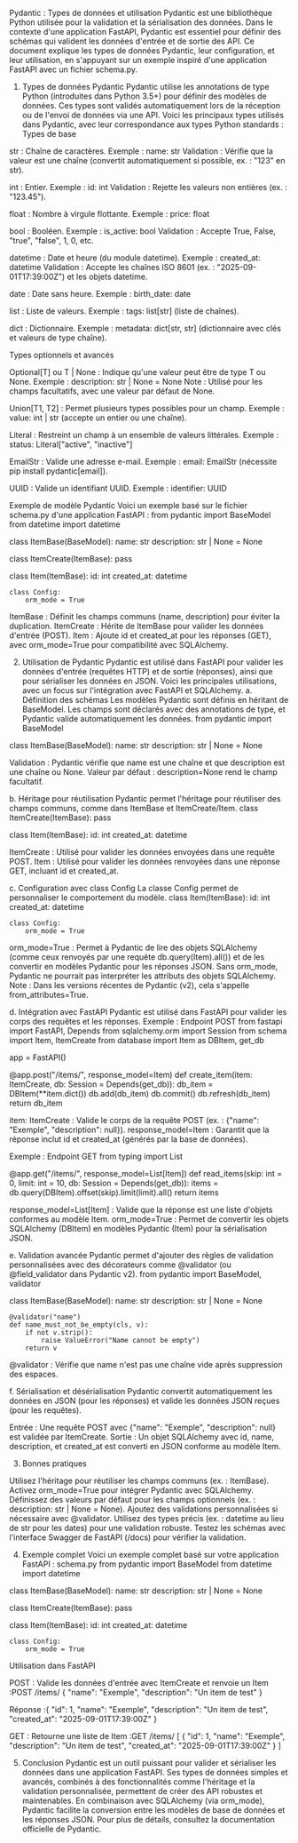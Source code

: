 Pydantic : Types de données et utilisation
Pydantic est une bibliothèque Python utilisée pour la validation et la sérialisation des données. Dans le contexte d'une application FastAPI, Pydantic est essentiel pour définir des schémas qui valident les données d'entrée et de sortie des API. Ce document explique les types de données Pydantic, leur configuration, et leur utilisation, en s'appuyant sur un exemple inspiré d'une application FastAPI avec un fichier schema.py.
1. Types de données Pydantic
Pydantic utilise les annotations de type Python (introduites dans Python 3.5+) pour définir des modèles de données. Ces types sont validés automatiquement lors de la réception ou de l'envoi de données via une API. Voici les principaux types utilisés dans Pydantic, avec leur correspondance aux types Python standards :
Types de base

str : Chaîne de caractères.
Exemple : name: str
Validation : Vérifie que la valeur est une chaîne (convertit automatiquement si possible, ex. : "123" en str).


int : Entier.
Exemple : id: int
Validation : Rejette les valeurs non entières (ex. : "123.45").


float : Nombre à virgule flottante.
Exemple : price: float


bool : Booléen.
Exemple : is_active: bool
Validation : Accepte True, False, "true", "false", 1, 0, etc.


datetime : Date et heure (du module datetime).
Exemple : created_at: datetime
Validation : Accepte les chaînes ISO 8601 (ex. : "2025-09-01T17:39:00Z") et les objets datetime.


date : Date sans heure.
Exemple : birth_date: date


list : Liste de valeurs.
Exemple : tags: list[str] (liste de chaînes).


dict : Dictionnaire.
Exemple : metadata: dict[str, str] (dictionnaire avec clés et valeurs de type chaîne).



Types optionnels et avancés

Optional[T] ou T | None : Indique qu'une valeur peut être de type T ou None.
Exemple : description: str | None = None
Note : Utilisé pour les champs facultatifs, avec une valeur par défaut de None.


Union[T1, T2] : Permet plusieurs types possibles pour un champ.
Exemple : value: int | str (accepte un entier ou une chaîne).


Literal : Restreint un champ à un ensemble de valeurs littérales.
Exemple : status: Literal["active", "inactive"]


EmailStr : Valide une adresse e-mail.
Exemple : email: EmailStr (nécessite pip install pydantic[email]).


UUID : Valide un identifiant UUID.
Exemple : identifier: UUID



Exemple de modèle Pydantic
Voici un exemple basé sur le fichier schema.py d'une application FastAPI :
from pydantic import BaseModel
from datetime import datetime

class ItemBase(BaseModel):
    name: str
    description: str | None = None

class ItemCreate(ItemBase):
    pass

class Item(ItemBase):
    id: int
    created_at: datetime

    class Config:
        orm_mode = True


ItemBase : Définit les champs communs (name, description) pour éviter la duplication.
ItemCreate : Hérite de ItemBase pour valider les données d'entrée (POST).
Item : Ajoute id et created_at pour les réponses (GET), avec orm_mode=True pour compatibilité avec SQLAlchemy.

2. Utilisation de Pydantic
Pydantic est utilisé dans FastAPI pour valider les données d'entrée (requêtes HTTP) et de sortie (réponses), ainsi que pour sérialiser les données en JSON. Voici les principales utilisations, avec un focus sur l'intégration avec FastAPI et SQLAlchemy.
a. Définition des schémas
Les modèles Pydantic sont définis en héritant de BaseModel. Les champs sont déclarés avec des annotations de type, et Pydantic valide automatiquement les données.
from pydantic import BaseModel

class ItemBase(BaseModel):
    name: str
    description: str | None = None


Validation : Pydantic vérifie que name est une chaîne et que description est une chaîne ou None.
Valeur par défaut : description=None rend le champ facultatif.

b. Héritage pour réutilisation
Pydantic permet l'héritage pour réutiliser des champs communs, comme dans ItemBase et ItemCreate/Item.
class ItemCreate(ItemBase):
    pass

class Item(ItemBase):
    id: int
    created_at: datetime


ItemCreate : Utilisé pour valider les données envoyées dans une requête POST.
Item : Utilisé pour valider les données renvoyées dans une réponse GET, incluant id et created_at.

c. Configuration avec class Config
La classe Config permet de personnaliser le comportement du modèle.
class Item(ItemBase):
    id: int
    created_at: datetime

    class Config:
        orm_mode = True


orm_mode=True : Permet à Pydantic de lire des objets SQLAlchemy (comme ceux renvoyés par une requête db.query(Item).all()) et de les convertir en modèles Pydantic pour les réponses JSON.
Sans orm_mode, Pydantic ne pourrait pas interpréter les attributs des objets SQLAlchemy.
Note : Dans les versions récentes de Pydantic (v2), cela s'appelle from_attributes=True.



d. Intégration avec FastAPI
Pydantic est utilisé dans FastAPI pour valider les corps des requêtes et les réponses.
Exemple : Endpoint POST
from fastapi import FastAPI, Depends
from sqlalchemy.orm import Session
from schema import Item, ItemCreate
from database import Item as DBItem, get_db

app = FastAPI()

@app.post("/items/", response_model=Item)
def create_item(item: ItemCreate, db: Session = Depends(get_db)):
    db_item = DBItem(**item.dict())
    db.add(db_item)
    db.commit()
    db.refresh(db_item)
    return db_item


item: ItemCreate : Valide le corps de la requête POST (ex. : {"name": "Exemple", "description": null}).
response_model=Item : Garantit que la réponse inclut id et created_at (générés par la base de données).

Exemple : Endpoint GET
from typing import List

@app.get("/items/", response_model=List[Item])
def read_items(skip: int = 0, limit: int = 10, db: Session = Depends(get_db)):
    items = db.query(DBItem).offset(skip).limit(limit).all()
    return items


response_model=List[Item] : Valide que la réponse est une liste d'objets conformes au modèle Item.
orm_mode=True : Permet de convertir les objets SQLAlchemy (DBItem) en modèles Pydantic (Item) pour la sérialisation JSON.

e. Validation avancée
Pydantic permet d'ajouter des règles de validation personnalisées avec des décorateurs comme @validator (ou @field_validator dans Pydantic v2).
from pydantic import BaseModel, validator

class ItemBase(BaseModel):
    name: str
    description: str | None = None

    @validator("name")
    def name_must_not_be_empty(cls, v):
        if not v.strip():
            raise ValueError("Name cannot be empty")
        return v


@validator : Vérifie que name n'est pas une chaîne vide après suppression des espaces.

f. Sérialisation et désérialisation
Pydantic convertit automatiquement les données en JSON (pour les réponses) et valide les données JSON reçues (pour les requêtes).

Entrée : Une requête POST avec {"name": "Exemple", "description": null} est validée par ItemCreate.
Sortie : Un objet SQLAlchemy avec id, name, description, et created_at est converti en JSON conforme au modèle Item.

3. Bonnes pratiques

Utilisez l'héritage pour réutiliser les champs communs (ex. : ItemBase).
Activez orm_mode=True pour intégrer Pydantic avec SQLAlchemy.
Définissez des valeurs par défaut pour les champs optionnels (ex. : description: str | None = None).
Ajoutez des validations personnalisées si nécessaire avec @validator.
Utilisez des types précis (ex. : datetime au lieu de str pour les dates) pour une validation robuste.
Testez les schémas avec l'interface Swagger de FastAPI (/docs) pour vérifier la validation.

4. Exemple complet
Voici un exemple complet basé sur votre application FastAPI :
schema.py
from pydantic import BaseModel
from datetime import datetime

class ItemBase(BaseModel):
    name: str
    description: str | None = None

class ItemCreate(ItemBase):
    pass

class Item(ItemBase):
    id: int
    created_at: datetime

    class Config:
        orm_mode = True

Utilisation dans FastAPI

POST : Valide les données d'entrée avec ItemCreate et renvoie un Item :POST /items/
{
    "name": "Exemple",
    "description": "Un item de test"
}

Réponse :{
    "id": 1,
    "name": "Exemple",
    "description": "Un item de test",
    "created_at": "2025-09-01T17:39:00Z"
}


GET : Retourne une liste de Item :GET /items/
[
    {
        "id": 1,
        "name": "Exemple",
        "description": "Un item de test",
        "created_at": "2025-09-01T17:39:00Z"
    }
]



5. Conclusion
Pydantic est un outil puissant pour valider et sérialiser les données dans une application FastAPI. Ses types de données simples et avancés, combinés à des fonctionnalités comme l'héritage et la validation personnalisée, permettent de créer des API robustes et maintenables. En combinaison avec SQLAlchemy (via orm_mode), Pydantic facilite la conversion entre les modèles de base de données et les réponses JSON.
Pour plus de détails, consultez la documentation officielle de Pydantic.